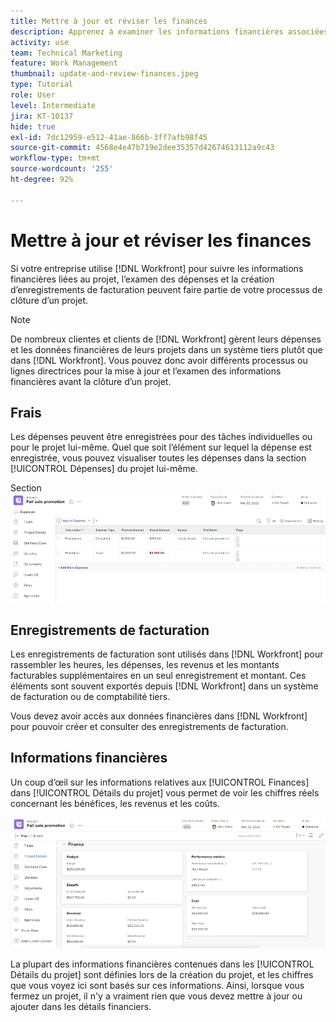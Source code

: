 ```yaml
---
title: Mettre à jour et réviser les finances
description: Apprenez à examiner les informations financières associées à un projet dans  [!DNL &#x200B; Workfront].
activity: use
team: Technical Marketing
feature: Work Management
thumbnail: update-and-review-finances.jpeg
type: Tutorial
role: User
level: Intermediate
jira: KT-10137
hide: true
exl-id: 7dc12959-e512-41ae-866b-3ff7afb98f45
source-git-commit: 4568e4e47b719e2dee35357d42674613112a9c43
workflow-type: tm+mt
source-wordcount: '255'
ht-degree: 92%

---
```


# Mettre à jour et réviser les finances

Si votre entreprise utilise [!DNL Workfront] pour suivre les informations financières liées au projet, l’examen des dépenses et la création d’enregistrements de facturation peuvent faire partie de votre processus de clôture d’un projet.

>[!NOTE]
>
>De nombreux clientes et clients de [!DNL Workfront] gèrent leurs dépenses et les données financières de leurs projets dans un système tiers plutôt que dans [!DNL Workfront]. Vous pouvez donc avoir différents processus ou lignes directrices pour la mise à jour et l’examen des informations financières avant la clôture d’un projet.


## Frais

Les dépenses peuvent être enregistrées pour des tâches individuelles ou pour le projet lui-même. Quel que soit l’élément sur lequel la dépense est enregistrée, vous pouvez visualiser toutes les dépenses dans la section [!UICONTROL Dépenses] du projet lui-même.

Section ![[!UICONTROL Dépenses] d’un projet &#x200B;](assets/expense-section.png)

## Enregistrements de facturation

Les enregistrements de facturation sont utilisés dans [!DNL Workfront] pour rassembler les heures, les dépenses, les revenus et les montants facturables supplémentaires en un seul enregistrement et montant. Ces éléments sont souvent exportés depuis [!DNL Workfront] dans un système de facturation ou de comptabilité tiers.

Vous devez avoir accès aux données financières dans [!DNL Workfront] pour pouvoir créer et consulter des enregistrements de facturation.

## Informations financières

Un coup d’œil sur les informations relatives aux [!UICONTROL Finances] dans [!UICONTROL Détails du projet] vous permet de voir les chiffres réels concernant les bénéfices, les revenus et les coûts.

![Section Finances de la fenêtre [!UICONTROL Détails du projet] d’un projet &#x200B;](assets/finance-section-project-details.png)

La plupart des informations financières contenues dans les [!UICONTROL Détails du projet] sont définies lors de la création du projet, et les chiffres que vous voyez ici sont basés sur ces informations. Ainsi, lorsque vous fermez un projet, il n&#39;y a vraiment rien que vous devez mettre à jour ou ajouter dans les détails financiers.

<!--
learn more urls
Create billing records
Manage project expenses
Project finances
-->
